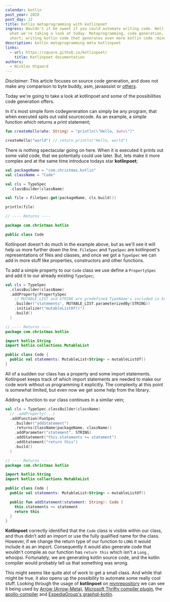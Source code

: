 ```yaml
---
calendar: kotlin
post_year: 2020
post_day: 12
title: Kotlin metaprogramming with kotlinpoet
ingress: Wouldn't it be sweet if you could automate writing code. Well, that's
  what we're taking a look at today. Metaprogramming, code generation, or in
  short; writing kotlin code that generates even more kotlin code :mind_blown:.
description: kotlin metaprogramming meta kotlinpoet
links:
  - url: https://square.github.io/kotlinpoet/
    title: Kotlinpoet documentation
authors:
  - Nicklas Utgaard
---
```

_Disclaimer_: This article focuses on source code generation, and does not make any comparison to byte buddy, asm, javaassist or [others](https://stackoverflow.com/questions/2261947/are-there-alternatives-to-cglib/9823788#9823788). 

Today we're going to take a look at kotlinpoet and some of the possibilities code generation offers. 

In it's most simple form codegeneration can simply be any program, that when executed spits out valid sourcecode. As an example, a simple function which returns a print statement;
```kotlin
fun createHello(who: String) = "println(\"Hello, $who\")"

createHello("world") // return println("Hello, world")
```

There is nothing spectacular going on here. When it is executed it prints out some valid code, that we potentially could use later. 
But, lets make it more complex and at the same time introduce todays star **kotlinpoet**;
```kotlin
val packageName = "com.christmas.kotlin"
val className = "Code"

val cls = TypeSpec
  .classBuilder(className)

val file = FileSpec.get(packageName, cls.build())

println(file)

// ---- Returns ----

package com.christmas.kotlin

public class Code
```

Kotlinpoet doesn't do much in the example above, but as we'll see it will help us more further down the line. `FileSpec` and `TypeSpec` are kotlinpoet's representations of files and classes, and once we got a `TypeSpec` we can add in more stuff like properties, constructors and other functions.

To add a simple property to our `Code` class we use define a `PropertySpec` and add it to our already existing `TypeSpec`;
```kotlin
val cls = TypeSpec
  .classBuilder(className)
  .addProperty(PropertySpec
    // MUTABLE_LIST and STRING are predefined TypeName's included in kotlinpoet
    .builder("statements", MUTABLE_LIST.parameterizedBy(STRING))
    .initializer("mutableListOf()")
    .build()
  )

// ---- Returns ----
package com.christmas.kotlin

import kotlin.String
import kotlin.collections.MutableList

public class Code {
  public val statements: MutableList<String> = mutableListOf()
}
```

All of a sudden our class has a property and some import statements. Kotlinpoet keeps track of which import statements are needed to make our code work without us programming it explicitly. The complexity at this point is somewhat limited, but even now we get some help from the library.

Adding a function to our class continues in a similar vein;
```kotlin
val cls = TypeSpec.classBuilder(className)
  // .addProperty(...)
  .addFunction(FunSpec
    .builder("addStatement")
    .returns(ClassName(packageName, className))
    .addParameter("statement", STRING)
    .addStatement("this.statements += statement")
    .addStatement("return this")
    .build()
  )

// ---- Returns ----
package com.christmas.kotlin

import kotlin.String
import kotlin.collections.MutableList

public class Code {
  public val statements: MutableList<String> = mutableListOf()

  public fun addStatement(statement: String): Code {
    this.statements += statement
    return this
  }
}
```

**Kotlinpoet** correctly identified that the `Code` class is visible within our class, and thus didn't add an import or use the fully qualified name for the class. However, if we change the return type of our function to `LONG` it would include it as an import. Consequently it would also generate code that wouldn't compile as our function has `return this` which isn't a `Long` , whoopsi. Fortunately, we are generating kotlin source code, and the kotlin compiler would probably tell us that something was wrong. 

This might seems like quite alot of work to get a small class. And while that might be true, it also opens up the possibility to automate some really cool stuff. Looking through the usage of **kotlinpoet** on [mvnrepository](https://mvnrepository.com/artifact/com.squareup/kotlinpoet/usages) we can see it being used by [Arrow (Arrow-Meta)](https://arrow-kt.io/docs/0.10/apidocs/arrow-meta/arrow.meta.encoder/-meta-api/index.html), [Microsoft Thrifty compiler plugin](https://github.com/microsoft/thrifty/tree/master/thrifty-compiler-plugins), the [apollo-compiler](https://github.com/apollographql/apollo-android/tree/main/apollo-compiler) and [ExpediaGroup's graphql-kotlin](https://github.com/ExpediaGroup/graphql-kotlin).

